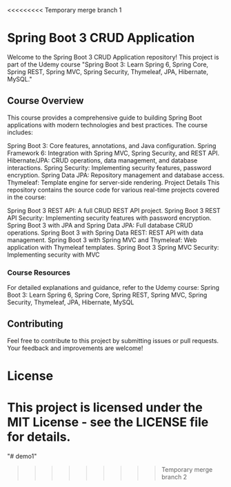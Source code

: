 <<<<<<<<< Temporary merge branch 1
# Spring Boot 3 CRUD Application
Welcome to the Spring Boot 3 CRUD Application repository! This project is part of the Udemy course "Spring Boot 3: Learn Spring 6, Spring Core, Spring REST, Spring MVC, Spring Security, Thymeleaf, JPA, Hibernate, MySQL."

## Course Overview
This course provides a comprehensive guide to building Spring Boot applications with modern technologies and best practices. The course includes:

Spring Boot 3: Core features, annotations, and Java configuration.
Spring Framework 6: Integration with Spring MVC, Spring Security, and REST API.
Hibernate/JPA: CRUD operations, data management, and database interactions.
Spring Security: Implementing security features, password encryption.
Spring Data JPA: Repository management and database access.
Thymeleaf: Template engine for server-side rendering.
Project Details
This repository contains the source code for various real-time projects covered in the course:

Spring Boot 3 REST API: A full CRUD REST API project.
Spring Boot 3 REST API Security: Implementing security features with password encryption.
Spring Boot 3 with JPA and Spring Data JPA: Full database CRUD operations.
Spring Boot 3 with Spring Data REST: REST API with data management.
Spring Boot 3 with Spring MVC and Thymeleaf: Web application with Thymeleaf templates.
Spring Boot 3 Spring MVC Security: Implementing security with MVC
### Course Resources
For detailed explanations and guidance, refer to the Udemy course:
Spring Boot 3: Learn Spring 6, Spring Core, Spring REST, Spring MVC, Spring Security, Thymeleaf, JPA, Hibernate, MySQL

## Contributing
Feel free to contribute to this project by submitting issues or pull requests. Your feedback and improvements are welcome!

# License
This project is licensed under the MIT License - see the LICENSE file for details.
=========
"# demo1" 
>>>>>>>>> Temporary merge branch 2
